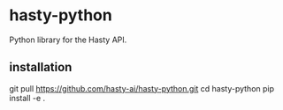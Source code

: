 # hasty-python
Python library for the Hasty API.

## installation
git pull https://github.com/hasty-ai/hasty-python.git
cd hasty-python
pip install -e .